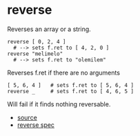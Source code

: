 
# reverse

Reverses an array or a string.

```
reverse [ 0, 2, 4 ]
  # --> sets f.ret to [ 4, 2, 0 ]
reverse "melimelo"
  # --> sets f.ret to "olemilem"
```

Reverses f.ret if there are no arguments
```
[ 5, 6, 4 ]   # sets f.ret to [ 5, 6, 4 ]
reverse _     # sets f.ret to [ 4, 6, 5 ]
```

Will fail if it finds nothing reversable.


* [source](https://github.com/floraison/flor/tree/master/lib/flor/pcore/reverse.rb)
* [reverse spec](https://github.com/floraison/flor/tree/master/spec/pcore/reverse_spec.rb)

